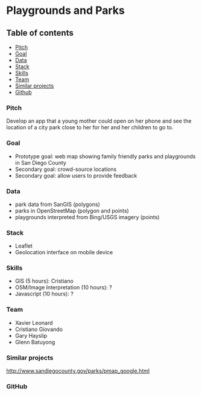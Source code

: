 # Playgrounds and Parks

## Table of contents
- [Pitch](#section_pitch "Pitch")
- [Goal](#section_goal "Goal")
- [Data](#section_data "Data")
- [Stack](#section_stack "Stack")
- [Skills](#section_skills "Skills")
- [Team](#section_team "team")
- [Similar projects](#section_similar "Similar projects")
- [Github](#section_github "Github")

### <a name="section_pitch"></a>Pitch

Develop an app that a young mother could open on her phone and see the location of a city park close to her for her and her children to go to.

### <a name="section_goal"></a>Goal

- Prototype goal: web map showing family friendly parks and playgrounds in San Diego County
- Secondary goal: crowd-source locations
- Secondary goal: allow users to provide feedback

### <a name="section_goal"></a>Data

- park data from SanGIS (polygons)
- parks in OpenStreetMap (polygon and points)
- playgrounds interpreted from Bing/USGS imagery (points)

### <a name="section_stack"></a>Stack

- Leaflet
- Geolocation interface on mobile device

### <a name="section_skills"></a>Skills

- GIS (5 hours): Cristiano
- OSM/Image Interpretation (10 hours): ?
- Javascript (10 hours): ?

### <a name="section_team"></a>Team

- Xavier Leonard
- Cristiano Giovando
- Gary Hayslip
- Glenn Batuyong

### <a name="section_similar"></a>Similar projects

http://www.sandiegocounty.gov/parks/pmap_google.html

### <a name="section_github"></a>GitHub
